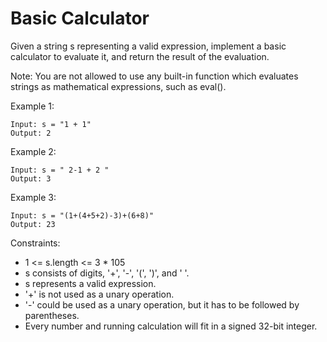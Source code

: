 # Basic Calculator

Given a string s representing a valid expression, 
implement a basic calculator to evaluate it, and 
return the result of the evaluation.

Note: You are not allowed to use any built-in function 
which evaluates strings as mathematical expressions, 
such as eval().

 

Example 1:

    Input: s = "1 + 1"
    Output: 2
Example 2:

    Input: s = " 2-1 + 2 "
    Output: 3
Example 3:

    Input: s = "(1+(4+5+2)-3)+(6+8)"
    Output: 23
 

Constraints:

- 1 <= s.length <= 3 * 105
- s consists of digits, '+', '-', '(', ')', and ' '.
- s represents a valid expression.
- '+' is not used as a unary operation.
- '-' could be used as a unary operation, but it has to be followed by parentheses.
- Every number and running calculation will fit in a signed 32-bit integer.